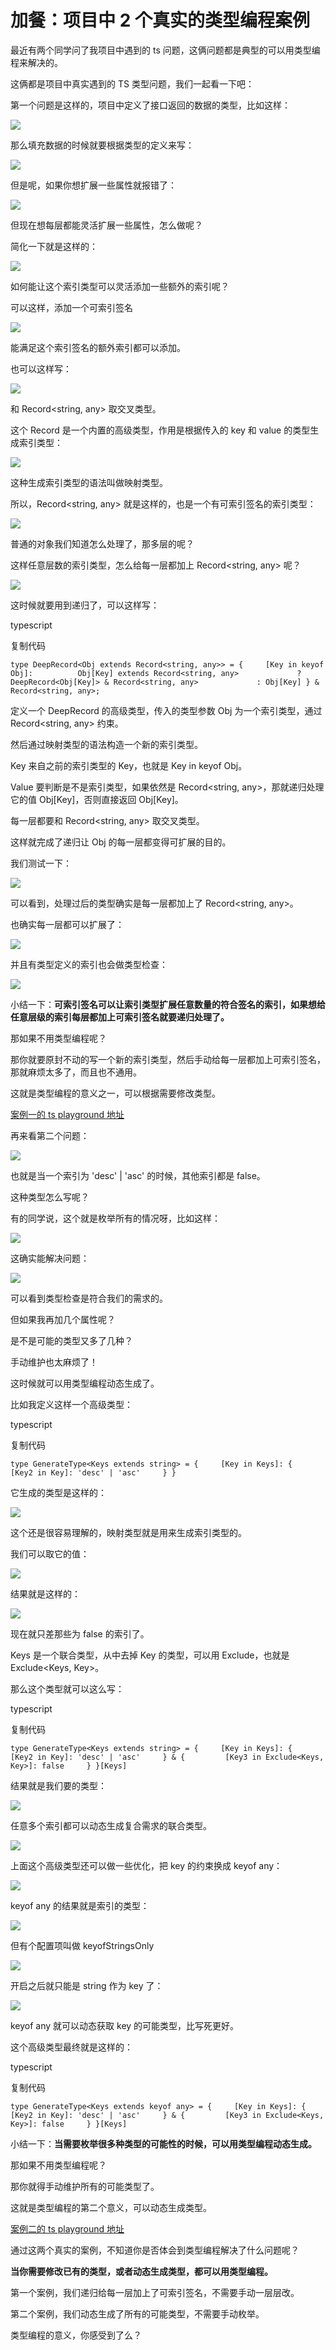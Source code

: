 # 加餐：项目中 2 个真实的类型编程案例

最近有两个同学问了我项目中遇到的 ts 问题，这俩问题都是典型的可以用类型编程来解决的。

这俩都是项目中真实遇到的 TS 类型问题，我们一起看一下吧：

第一个问题是这样的，项目中定义了接口返回的数据的类型，比如这样：

![](https://p9-juejin.byteimg.com/tos-cn-i-k3u1fbpfcp/3e068564f03b4dc285a079783cbde186~tplv-k3u1fbpfcp-zoom-in-crop-mark:3024:0:0:0.awebp?)

那么填充数据的时候就要根据类型的定义来写：

![](https://p1-juejin.byteimg.com/tos-cn-i-k3u1fbpfcp/11ec2964b4374f3eb37d2b75cd100b91~tplv-k3u1fbpfcp-zoom-in-crop-mark:3024:0:0:0.awebp?)

但是呢，如果你想扩展一些属性就报错了：

![](https://p6-juejin.byteimg.com/tos-cn-i-k3u1fbpfcp/258248091d9140a4b5086f49702020b1~tplv-k3u1fbpfcp-zoom-in-crop-mark:3024:0:0:0.awebp?)

但现在想每层都能灵活扩展一些属性，怎么做呢？

简化一下就是这样的：

![](https://p3-juejin.byteimg.com/tos-cn-i-k3u1fbpfcp/acb4ef8bd47e46e281e7e65f76789e42~tplv-k3u1fbpfcp-zoom-in-crop-mark:3024:0:0:0.awebp?)

如何能让这个索引类型可以灵活添加一些额外的索引呢？

可以这样，添加一个可索引签名

![](https://p9-juejin.byteimg.com/tos-cn-i-k3u1fbpfcp/4d389c152b2243aa832259463e8f6b29~tplv-k3u1fbpfcp-zoom-in-crop-mark:3024:0:0:0.awebp?)

能满足这个索引签名的额外索引都可以添加。

也可以这样写：

![](https://p6-juejin.byteimg.com/tos-cn-i-k3u1fbpfcp/7ef20dc51ec64060b17a0095882aea73~tplv-k3u1fbpfcp-zoom-in-crop-mark:3024:0:0:0.awebp?)

和 Record<string, any> 取交叉类型。

这个 Record 是一个内置的高级类型，作用是根据传入的 key 和 value 的类型生成索引类型：

![](https://p6-juejin.byteimg.com/tos-cn-i-k3u1fbpfcp/eda9f2842c1b43fab2843a778c0f7257~tplv-k3u1fbpfcp-zoom-in-crop-mark:3024:0:0:0.awebp?)

这种生成索引类型的语法叫做映射类型。

所以，Record<string, any> 就是这样的，也是一个有可索引签名的索引类型：

![](https://p6-juejin.byteimg.com/tos-cn-i-k3u1fbpfcp/d2a3ec1f0e5a494fb3cc0db61d005199~tplv-k3u1fbpfcp-zoom-in-crop-mark:3024:0:0:0.awebp?)

普通的对象我们知道怎么处理了，那多层的呢？

这样任意层数的索引类型，怎么给每一层都加上 Record<string, any> 呢？

![](https://p3-juejin.byteimg.com/tos-cn-i-k3u1fbpfcp/412296c71e4743648d2611b694024a26~tplv-k3u1fbpfcp-zoom-in-crop-mark:3024:0:0:0.awebp?)

这时候就要用到递归了，可以这样写：

typescript

复制代码

`type DeepRecord<Obj extends Record<string, any>> = {     [Key in keyof Obj]:          Obj[Key] extends Record<string, any>             ? DeepRecord<Obj[Key]> & Record<string, any>             : Obj[Key] } & Record<string, any>;`

定义一个 DeepRecord 的高级类型，传入的类型参数 Obj 为一个索引类型，通过 Record<string, any> 约束。

然后通过映射类型的语法构造一个新的索引类型。

Key 来自之前的索引类型的 Key，也就是 Key in keyof Obj。

Value 要判断是不是索引类型，如果依然是 Record<string, any>，那就递归处理它的值 Obj[Key]，否则直接返回 Obj[Key]。

每一层都要和 Record<string, any> 取交叉类型。

这样就完成了递归让 Obj 的每一层都变得可扩展的目的。

我们测试一下：

![](https://p6-juejin.byteimg.com/tos-cn-i-k3u1fbpfcp/57af468b9fb644269160ff584a588ece~tplv-k3u1fbpfcp-zoom-in-crop-mark:3024:0:0:0.awebp?)

可以看到，处理过后的类型确实是每一层都加上了 Record<string, any>。

也确实每一层都可以扩展了：

![](https://p3-juejin.byteimg.com/tos-cn-i-k3u1fbpfcp/2c87c0a4bccf4749bf1f84440e66d4b8~tplv-k3u1fbpfcp-zoom-in-crop-mark:3024:0:0:0.awebp?)

并且有类型定义的索引也会做类型检查：

![](https://p1-juejin.byteimg.com/tos-cn-i-k3u1fbpfcp/36e541a84c96419cbfc010f55b4ab68f~tplv-k3u1fbpfcp-zoom-in-crop-mark:3024:0:0:0.awebp?)

小结一下：**可索引签名可以让索引类型扩展任意数量的符合签名的索引，如果想给任意层级的索引每层都加上可索引签名就要递归处理了。**

那如果不用类型编程呢？

那你就要原封不动的写一个新的索引类型，然后手动给每一层都加上可索引签名，那就麻烦太多了，而且也不通用。

这就是类型编程的意义之一，可以根据需要修改类型。

[案例一的 ts playground 地址](https://www.typescriptlang.org/play?#code/C4TwDgpgBAIghsOUC8UDeAoK2pzwLigDsBXAWwCMIAnAbixwqcMxzagGMvDTKb72OACYjCAZ2DUAlkQDmAnAF8ANA2wQNLNewBme8ZJnztbEUJ7kqdbYoy3QkWBrAAlCBwD21IQB4A8hQAVlAQAB7AEERCYlBunt4+EtJyyrhEIAB8GSjo2gDaANIQIFAyUADWxR46UAGBALqEJjh1hcX1IeGR0bHuXr5JRqlw6RnNggD8ThCufQmtRSD12QBkvfEDhilpmePshAvtdlBrcf2JW7LDo-QYDtDUEDGoMM5nCfCIGbeeRBJQQgQcEInyQqFYODwwKgAEZVGwmBQtIJsFwOIQ4XszIQAORQnE2eE4DQQZEovQ6XGInFEwTYqAAJhsdiAA)

再来看第二个问题：

![](https://p3-juejin.byteimg.com/tos-cn-i-k3u1fbpfcp/d45527a9e92c4ce3ad4347bc9b5b54e8~tplv-k3u1fbpfcp-zoom-in-crop-mark:3024:0:0:0.awebp?)

也就是当一个索引为 'desc' | 'asc' 的时候，其他索引都是 false。

这种类型怎么写呢？

有的同学说，这个就是枚举所有的情况呀，比如这样：

![](https://p3-juejin.byteimg.com/tos-cn-i-k3u1fbpfcp/f23645078fc44085b7a36980aa74767d~tplv-k3u1fbpfcp-zoom-in-crop-mark:3024:0:0:0.awebp?)

这确实能解决问题：

![](https://p1-juejin.byteimg.com/tos-cn-i-k3u1fbpfcp/6956aaeb7b9f447b9e807056a6d94060~tplv-k3u1fbpfcp-zoom-in-crop-mark:3024:0:0:0.awebp?)

可以看到类型检查是符合我们的需求的。

但如果我再加几个属性呢？

是不是可能的类型又多了几种？

手动维护也太麻烦了！

这时候就可以用类型编程动态生成了。

比如我定义这样一个高级类型：

typescript

复制代码

`type GenerateType<Keys extends string> = {     [Key in Keys]: {         [Key2 in Key]: 'desc' | 'asc'     } }`

它生成的类型是这样的：

![](https://p9-juejin.byteimg.com/tos-cn-i-k3u1fbpfcp/36e31de8fd3c463abddb8870a73e9d8f~tplv-k3u1fbpfcp-zoom-in-crop-mark:3024:0:0:0.awebp?)

这个还是很容易理解的，映射类型就是用来生成索引类型的。

我们可以取它的值：

![](https://p6-juejin.byteimg.com/tos-cn-i-k3u1fbpfcp/059cdeae9ad14b53a8ea2d99dd2f454a~tplv-k3u1fbpfcp-zoom-in-crop-mark:3024:0:0:0.awebp?)

结果就是这样的：

![](https://p1-juejin.byteimg.com/tos-cn-i-k3u1fbpfcp/cff5d073d12f40c2a2581ce85aa2a2df~tplv-k3u1fbpfcp-zoom-in-crop-mark:3024:0:0:0.awebp?)

现在就只差那些为 false 的索引了。

Keys 是一个联合类型，从中去掉 Key 的类型，可以用 Exclude，也就是 Exclude<Keys, Key>。

那么这个类型就可以这么写：

typescript

复制代码

`type GenerateType<Keys extends string> = {     [Key in Keys]: {         [Key2 in Key]: 'desc' | 'asc'     } & {         [Key3 in Exclude<Keys, Key>]: false     } }[Keys]`

结果就是我们要的类型：

![](https://p6-juejin.byteimg.com/tos-cn-i-k3u1fbpfcp/2e1ffdd8c34642b29af4385190bc7874~tplv-k3u1fbpfcp-zoom-in-crop-mark:3024:0:0:0.awebp?)

任意多个索引都可以动态生成复合需求的联合类型。

![](https://p1-juejin.byteimg.com/tos-cn-i-k3u1fbpfcp/23be1dc23a424a3bb3cc98c412247ce3~tplv-k3u1fbpfcp-zoom-in-crop-mark:3024:0:0:0.awebp?)

上面这个高级类型还可以做一些优化，把 key 的约束换成 keyof any：

![](https://p1-juejin.byteimg.com/tos-cn-i-k3u1fbpfcp/601565b08a98493b9efc30dd4c169c75~tplv-k3u1fbpfcp-zoom-in-crop-mark:3024:0:0:0.awebp?)

keyof any 的结果就是索引的类型：

![](https://p1-juejin.byteimg.com/tos-cn-i-k3u1fbpfcp/9be688247f3d46f0b114b6a4a9febe20~tplv-k3u1fbpfcp-zoom-in-crop-mark:3024:0:0:0.awebp?)

但有个配置项叫做 keyofStringsOnly

![](https://p9-juejin.byteimg.com/tos-cn-i-k3u1fbpfcp/32f78c5970a846288b1927785f82798f~tplv-k3u1fbpfcp-zoom-in-crop-mark:3024:0:0:0.awebp?)

开启之后就只能是 string 作为 key 了：

![](https://p1-juejin.byteimg.com/tos-cn-i-k3u1fbpfcp/050762aefc9e4e6bb86d2b79eecba53f~tplv-k3u1fbpfcp-zoom-in-crop-mark:3024:0:0:0.awebp?)

keyof any 就可以动态获取 key 的可能类型，比写死更好。

这个高级类型最终就是这样的：

typescript

复制代码

`type GenerateType<Keys extends keyof any> = {     [Key in Keys]: {         [Key2 in Key]: 'desc' | 'asc'     } & {         [Key3 in Exclude<Keys, Key>]: false     } }[Keys]`

小结一下：**当需要枚举很多种类型的可能性的时候，可以用类型编程动态生成。**

那如果不用类型编程呢？

那你就得手动维护所有的可能类型了。

这就是类型编程的第二个意义，可以动态生成类型。

[案例二的 ts playground 地址](https://www.typescriptlang.org/play?#code/C4TwDgpgBA4hB2EBOBDYEAq4IB4DSEIAzlBAB7rwAmJA1oQPYBmUK8IAfFALxQDeAKCjCoAbQIgoAS3hQJRALoAufkJHrxhAEzTZE5VADkVCEQDGhqAB8jKc4bXCAvlABkq9RokBmXVACiZGYANgCuJviERAA0coQcBkwowUQQjlBOAk6axAoA3AICoJBQSKY8sAjIaJjYOIYojZY2hgBG7c1GZt2GHAUCZgzwRMCsSmUkvILqjSgqDfbR6e2tKkkpEEvq3WZryalZhYPDo6ul5VPps3sbWyIr8yaL6Ts3B5kDQyNQu+eTHiJrrZnuoHkYnhY7sJXlB1u8BEA)

通过这两个真实的案例，不知道你是否体会到类型编程解决了什么问题呢？

**当你需要修改已有的类型，或者动态生成类型，都可以用类型编程。**

第一个案例，我们递归给每一层加上了可索引签名，不需要手动一层层改。

第二个案例，我们动态生成了所有的可能类型，不需要手动枚举。

类型编程的意义，你感受到了么？

